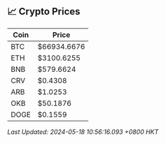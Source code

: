 ## 📈 Crypto Prices

| Coin | Price |
| ---- | ----- |
| BTC | $66934.6676 |
| ETH | $3100.6255 |
| BNB | $579.6624 |
| CRV | $0.4308 |
| ARB | $1.0253 |
| OKB | $50.1876 |
| DOGE | $0.1559 |

_Last Updated: 2024-05-18 10:56:16.093 +0800 HKT_